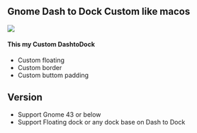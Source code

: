 ## Gnome Dash to Dock Custom like macos
<img src="https://cdn.discordapp.com/attachments/471668354260926464/1064824747713626224/image.png">

#### This my Custom DashtoDock

- Custom floating
- Custom border
- Custom buttom padding

## Version
- Support Gnome 43 or below
- Support Floating dock or any dock base on Dash to Dock
